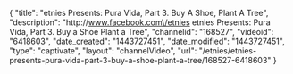 {
    "title": "etnies Presents: Pura Vida, Part 3. Buy A Shoe, Plant A Tree",
    "description": "http:\/\/www.facebook.com\/etnies etnies Presents: Pura Vida, Part 3. Buy a Shoe Plant a Tree",
    "channelid": "168527",
    "videoid": "6418603",
    "date_created": "1443727451",
    "date_modified": "1443727451",
    "type": "captivate",
    "layout": "channelVideo",
    "url": "\/etnies\/etnies-presents-pura-vida-part-3-buy-a-shoe-plant-a-tree\/168527-6418603"
}